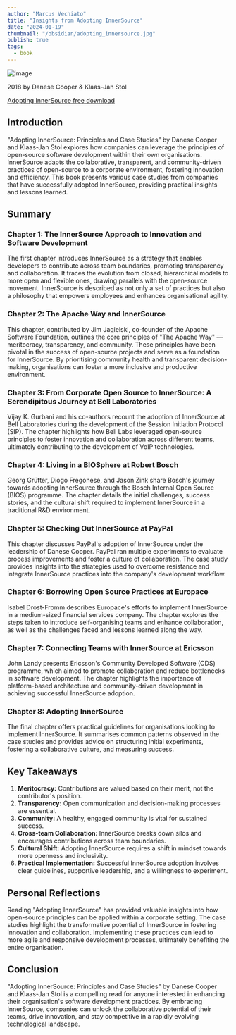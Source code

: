 ```yaml
---
author: "Marcus Vechiato"
title: "Insights from Adopting InnerSource"
date: "2024-01-19"
thumbnail: "/obsidian/adopting_innersource.jpg"
publish: true
tags:
  - book
--- 
```

![image](/obsidian/adopting_innersource.jpg)

2018 by Danese Cooper & Klaas-Jan Stol

[Adopting InnerSource free download](https://innersourcecommons.org/documents/books/AdoptingInnerSource.pdf)
## Introduction

"Adopting InnerSource: Principles and Case Studies" by Danese Cooper and Klaas-Jan Stol explores how companies can leverage the principles of open-source software development within their own organisations. InnerSource adapts the collaborative, transparent, and community-driven practices of open-source to a corporate environment, fostering innovation and efficiency. This book presents various case studies from companies that have successfully adopted InnerSource, providing practical insights and lessons learned.

## Summary

### Chapter 1: The InnerSource Approach to Innovation and Software Development

The first chapter introduces InnerSource as a strategy that enables developers to contribute across team boundaries, promoting transparency and collaboration. It traces the evolution from closed, hierarchical models to more open and flexible ones, drawing parallels with the open-source movement. InnerSource is described as not only a set of practices but also a philosophy that empowers employees and enhances organisational agility.

### Chapter 2: The Apache Way and InnerSource

This chapter, contributed by Jim Jagielski, co-founder of the Apache Software Foundation, outlines the core principles of "The Apache Way" — meritocracy, transparency, and community. These principles have been pivotal in the success of open-source projects and serve as a foundation for InnerSource. By prioritising community health and transparent decision-making, organisations can foster a more inclusive and productive environment.

### Chapter 3: From Corporate Open Source to InnerSource: A Serendipitous Journey at Bell Laboratories

Vijay K. Gurbani and his co-authors recount the adoption of InnerSource at Bell Laboratories during the development of the Session Initiation Protocol (SIP). The chapter highlights how Bell Labs leveraged open-source principles to foster innovation and collaboration across different teams, ultimately contributing to the development of VoIP technologies.

### Chapter 4: Living in a BIOSphere at Robert Bosch

Georg Grütter, Diogo Fregonese, and Jason Zink share Bosch's journey towards adopting InnerSource through the Bosch Internal Open Source (BIOS) programme. The chapter details the initial challenges, success stories, and the cultural shift required to implement InnerSource in a traditional R&D environment.

### Chapter 5: Checking Out InnerSource at PayPal

This chapter discusses PayPal's adoption of InnerSource under the leadership of Danese Cooper. PayPal ran multiple experiments to evaluate process improvements and foster a culture of collaboration. The case study provides insights into the strategies used to overcome resistance and integrate InnerSource practices into the company's development workflow.

### Chapter 6: Borrowing Open Source Practices at Europace

Isabel Drost-Fromm describes Europace's efforts to implement InnerSource in a medium-sized financial services company. The chapter explores the steps taken to introduce self-organising teams and enhance collaboration, as well as the challenges faced and lessons learned along the way.

### Chapter 7: Connecting Teams with InnerSource at Ericsson

John Landy presents Ericsson's Community Developed Software (CDS) programme, which aimed to promote collaboration and reduce bottlenecks in software development. The chapter highlights the importance of platform-based architecture and community-driven development in achieving successful InnerSource adoption.

### Chapter 8: Adopting InnerSource

The final chapter offers practical guidelines for organisations looking to implement InnerSource. It summarises common patterns observed in the case studies and provides advice on structuring initial experiments, fostering a collaborative culture, and measuring success.

## Key Takeaways

1. **Meritocracy:** Contributions are valued based on their merit, not the contributor's position.
2. **Transparency:** Open communication and decision-making processes are essential.
3. **Community:** A healthy, engaged community is vital for sustained success.
4. **Cross-team Collaboration:** InnerSource breaks down silos and encourages contributions across team boundaries.
5. **Cultural Shift:** Adopting InnerSource requires a shift in mindset towards more openness and inclusivity.
6. **Practical Implementation:** Successful InnerSource adoption involves clear guidelines, supportive leadership, and a willingness to experiment.

## Personal Reflections

Reading "Adopting InnerSource" has provided valuable insights into how open-source principles can be applied within a corporate setting. The case studies highlight the transformative potential of InnerSource in fostering innovation and collaboration. Implementing these practices can lead to more agile and responsive development processes, ultimately benefiting the entire organisation.

## Conclusion

"Adopting InnerSource: Principles and Case Studies" by Danese Cooper and Klaas-Jan Stol is a compelling read for anyone interested in enhancing their organisation's software development practices. By embracing InnerSource, companies can unlock the collaborative potential of their teams, drive innovation, and stay competitive in a rapidly evolving technological landscape.
